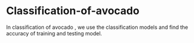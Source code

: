 # Classification-of-avocado
In classification of avocado , we use the classification models and find the accuracy of training and testing model.
